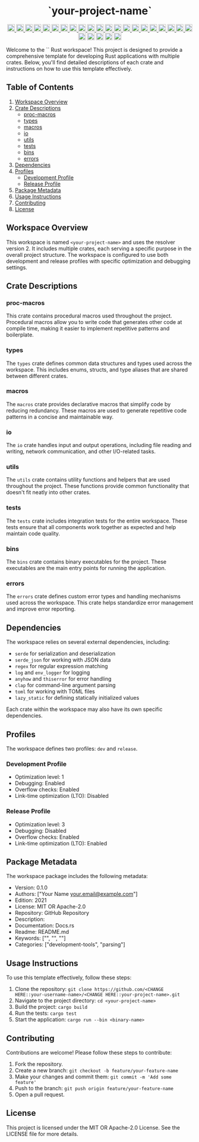 <div align = "center">
<h1>`your-project-name`</h1>

  <a href="https://opensource.org/licenses/MIT">
    <img src="https://img.shields.io/badge/License-MIT-blue.svg" alt="License" height="20">
  </a>
  <a href="https://github.com/jymchng/rust-workspace-template/issues">
    <img src="https://img.shields.io/github/issues/jymchng/rust-workspace-template" alt="GitHub issues" height="20">
  </a>
  <a href="https://github.com/jymchng/rust-workspace-template/network">
    <img src="https://img.shields.io/github/forks/jymchng/rust-workspace-template" alt="GitHub forks" height="20">
  </a>
  <a href="https://github.com/jymchng/rust-workspace-template/stargazers">
    <img src="https://img.shields.io/github/stars/jymchng/rust-workspace-template" alt="GitHub stars" height="20">
  </a>
  <a href="https://github.com/jymchng/rust-workspace-template">
    <img src="https://img.shields.io/github/license/jymchng/rust-workspace-template" alt="GitHub license" height="20">
  </a>
  <a href="https://github.com/jymchng/rust-workspace-template/commits/main">
    <img src="https://img.shields.io/github/last-commit/jymchng/rust-workspace-template" alt="GitHub last commit" height="20">
  </a>
  <a href="https://github.com/jymchng/rust-workspace-template/graphs/contributors">
    <img src="https://img.shields.io/github/contributors/jymchng/rust-workspace-template" alt="GitHub contributors" height="20">
  </a>
  <a href="https://github.com/jymchng/rust-workspace-template/pulls">
    <img src="https://img.shields.io/github/issues-pr/jymchng/rust-workspace-template" alt="GitHub pull requests" height="20">
  </a>
  <a href="https://github.com/jymchng/rust-workspace-template/releases">
    <img src="https://img.shields.io/github/release/jymchng/rust-workspace-template" alt="GitHub release" height="20">
  </a>
  <a href="https://github.com/jymchng/rust-workspace-template">
    <img src="https://img.shields.io/github/repo-size/jymchng/rust-workspace-template" alt="GitHub repo size" height="20">
  </a>
  <a href="https://github.com/jymchng/rust-workspace-template/commits">
    <img src="https://img.shields.io/github/commit-activity/m/jymchng/rust-workspace-template" alt="GitHub commit activity" height="20">
  </a>
  <a href="https://github.com/jymchng/rust-workspace-template">
    <img src="https://img.shields.io/github/languages/code-size/jymchng/rust-workspace-template" alt="GitHub code size in bytes" height="20">
  </a>
  <a href="https://github.com/jymchng/rust-workspace-template">
    <img src="https://img.shields.io/github/languages/count/jymchng/rust-workspace-template" alt="GitHub language count" height="20">
  </a>
  <a href="https://github.com/jymchng/rust-workspace-template">
    <img src="https://img.shields.io/github/languages/top/jymchng/rust-workspace-template" alt="GitHub top language" height="20">
  </a>
  <a href="https://github.com/jymchng/rust-workspace-template/releases">
    <img src="https://img.shields.io/github/downloads/jymchng/rust-workspace-template/total" alt="GitHub download count" height="20">
  </a>
  <a href="https://github.com/jymchng/rust-workspace-template/watchers">
    <img src="https://img.shields.io/github/watchers/jymchng/rust-workspace-template" alt="GitHub watchers" height="20">
  </a>
  <a href="https://github.com/jymchng">
    <img src="https://img.shields.io/github/followers/jymchng?label=Follow" alt="GitHub followers" height="20">
  </a>
  <a href="https://github.com/jymchng/rust-workspace-template/discussions">
    <img src="https://img.shields.io/github/discussions/jymchng/rust-workspace-template" alt="GitHub discussions" height="20">
  </a>
  <a href="https://github.com/jymchng/rust-workspace-template/issues?q=is%3Aissue+is%3Aclosed">
    <img src="https://img.shields.io/github/issues-closed/jymchng/rust-workspace-template" alt="GitHub issues closed" height="20">
  </a>
  <a href="https://github.com/jymchng/rust-workspace-template/milestones">
    <img src="https://img.shields.io/github/milestones/all/jymchng/rust-workspace-template" alt="GitHub milestones" height="20">
  </a>
  <a href="https://github.com/sponsors/jymchng">
    <img src="https://img.shields.io/badge/funding-donate-brightgreen" alt="GitHub funding" height="20">
  </a>
  <img alt="Rust Check" src="https://github.com/jymchng/rust-workspace-template/actions/workflows/check.yml/badge.svg" height="20">
  <img alt="Rust NoSTD" src="https://github.com/jymchng/rust-workspace-template/actions/workflows/nostd.yml/badge.svg" height="20">
  <img alt="Rust Safety" src="https://github.com/jymchng/rust-workspace-template/actions/workflows/safety.yml/badge.svg" height="20">
  <img alt="Rust Scheduled" src="https://github.com/jymchng/rust-workspace-template/actions/workflows/scheduled.yml/badge.svg" height="20">
  <img alt="Rust Test" src="https://github.com/jymchng/rust-workspace-template/actions/workflows/test.yml/badge.svg" height="20">
<p>
</div>
Welcome to the `<your-project-name>` Rust workspace! This project is designed to provide a comprehensive template for developing Rust applications with multiple crates. Below, you'll find detailed descriptions of each crate and instructions on how to use this template effectively.

## Table of Contents

1. [Workspace Overview](#workspace-overview)
2. [Crate Descriptions](#crate-descriptions)
    - [proc-macros](#proc-macros)
    - [types](#types)
    - [macros](#macros)
    - [io](#io)
    - [utils](#utils)
    - [tests](#tests)
    - [bins](#bins)
    - [errors](#errors)
3. [Dependencies](#dependencies)
4. [Profiles](#profiles)
    - [Development Profile](#development-profile)
    - [Release Profile](#release-profile)
5. [Package Metadata](#package-metadata)
6. [Usage Instructions](#usage-instructions)
7. [Contributing](#contributing)
8. [License](#license)

## Workspace Overview

This workspace is named `<your-project-name>` and uses the resolver version 2. It includes multiple crates, each serving a specific purpose in the overall project structure. The workspace is configured to use both development and release profiles with specific optimization and debugging settings.

## Crate Descriptions

### proc-macros

This crate contains procedural macros used throughout the project. Procedural macros allow you to write code that generates other code at compile time, making it easier to implement repetitive patterns and boilerplate.

### types

The `types` crate defines common data structures and types used across the workspace. This includes enums, structs, and type aliases that are shared between different crates.

### macros

The `macros` crate provides declarative macros that simplify code by reducing redundancy. These macros are used to generate repetitive code patterns in a concise and maintainable way.

### io

The `io` crate handles input and output operations, including file reading and writing, network communication, and other I/O-related tasks.

### utils

The `utils` crate contains utility functions and helpers that are used throughout the project. These functions provide common functionality that doesn't fit neatly into other crates.

### tests

The `tests` crate includes integration tests for the entire workspace. These tests ensure that all components work together as expected and help maintain code quality.

### bins

The `bins` crate contains binary executables for the project. These executables are the main entry points for running the application.

### errors

The `errors` crate defines custom error types and handling mechanisms used across the workspace. This crate helps standardize error management and improve error reporting.

## Dependencies

The workspace relies on several external dependencies, including:

- `serde` for serialization and deserialization
- `serde_json` for working with JSON data
- `regex` for regular expression matching
- `log` and `env_logger` for logging
- `anyhow` and `thiserror` for error handling
- `clap` for command-line argument parsing
- `toml` for working with TOML files
- `lazy_static` for defining statically initialized values

Each crate within the workspace may also have its own specific dependencies.

## Profiles

The workspace defines two profiles: `dev` and `release`.

### Development Profile

- Optimization level: 1
- Debugging: Enabled
- Overflow checks: Enabled
- Link-time optimization (LTO): Disabled

### Release Profile

- Optimization level: 3
- Debugging: Disabled
- Overflow checks: Enabled
- Link-time optimization (LTO): Enabled

## Package Metadata

The workspace package includes the following metadata:

- Version: 0.1.0
- Authors: ["Your Name <your.email@example.com>"]
- Edition: 2021
- License: MIT OR Apache-2.0
- Repository: GitHub Repository
- Description: <CHANGE HERE::your-project-description>
- Documentation: Docs.rs
- Readme: README.md
- Keywords: ["<CHANGE HERE::your-project-keyword>", "<CHANGE HERE::your-project-keyword>", "<CHANGE HERE::your-project-keyword>"]
- Categories: ["development-tools", "parsing"]

## Usage Instructions

To use this template effectively, follow these steps:

1. Clone the repository: `git clone https://github.com/<CHANGE HERE::your-username-name>/<CHANGE HERE::your-project-name>.git`
2. Navigate to the project directory: `cd <your-project-name>`
3. Build the project: `cargo build`
4. Run the tests: `cargo test`
5. Start the application: `cargo run --bin <binary-name>`

## Contributing

Contributions are welcome! Please follow these steps to contribute:

1. Fork the repository.
2. Create a new branch: `git checkout -b feature/your-feature-name`
3. Make your changes and commit them: `git commit -m 'Add some feature'`
4. Push to the branch: `git push origin feature/your-feature-name`
5. Open a pull request.

## License

This project is licensed under the MIT OR Apache-2.0 License. See the LICENSE file for more details.
